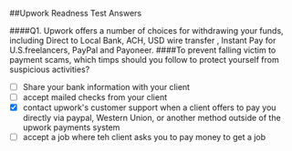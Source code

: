 ##Upwork Readness Test Answers

####Q1. Upwork offers a number of choices for withdrawing your funds, including Direct to Local Bank, ACH, USD wire transfer , Instant Pay for U.S.freelancers, PayPal and Payoneer.
####To prevent falling victim to payment scams, which timps should you follow to protect yourself from suspicious activities?

- [ ] Share your bank information with your client
- [ ] accept mailed checks from your client
- [x] contact upwork's customer support when a client offers to pay you directly via paypal, Western Union, or another method outside of the upwork payments system
- [ ] accept a job where teh client asks you to pay money to get a job